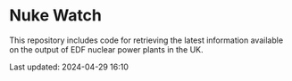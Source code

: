 # Nuke Watch

This repository includes code for retrieving the latest information available on the output of EDF nuclear power plants in the UK.

Last updated: 2024-04-29 16:10